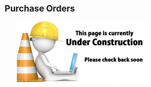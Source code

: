 # Purchase Orders

<figure><img src="../../.gitbook/assets/UnderConstruction.jpeg" alt=""><figcaption></figcaption></figure>
